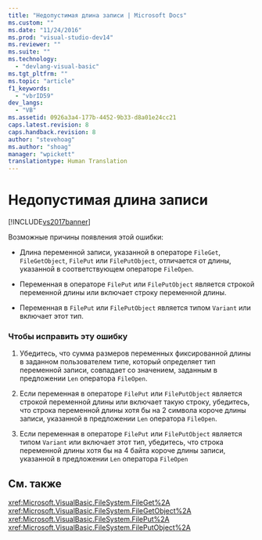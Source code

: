 ```yaml
---
title: "Недопустимая длина записи | Microsoft Docs"
ms.custom: ""
ms.date: "11/24/2016"
ms.prod: "visual-studio-dev14"
ms.reviewer: ""
ms.suite: ""
ms.technology: 
  - "devlang-visual-basic"
ms.tgt_pltfrm: ""
ms.topic: "article"
f1_keywords: 
  - "vbrID59"
dev_langs: 
  - "VB"
ms.assetid: 0926a3a4-177b-4452-9b33-d8a01e24cc21
caps.latest.revision: 8
caps.handback.revision: 8
author: "stevehoag"
ms.author: "shoag"
manager: "wpickett"
translationtype: Human Translation
---
```

# Недопустимая длина записи
[!INCLUDE[vs2017banner](../../../csharp/includes/vs2017banner.md)]

Возможные причины появления этой ошибки:  
  
-   Длина переменной записи, указанной в операторе `FileGet`, `FileGetObject`, `FilePut` или `FilePutObject`, отличается от длины, указанной в соответствующем операторе `FileOpen`.  
  
-   Переменная в операторе `FilePut` или `FilePutObject` является строкой переменной длины или включает строку переменной длины.  
  
-   Переменная в `FilePut` или `FilePutObject` является типом `Variant` или включает этот тип.  
  
### Чтобы исправить эту ошибку  
  
1.  Убедитесь, что сумма размеров переменных фиксированной длины в заданном пользователем типе, который определяет тип переменной записи, совпадает со значением, заданным в предложении `Len` оператора `FileOpen`.  
  
2.  Если переменная в операторе `FilePut` или `FilePutObject` является строкой переменной длины или включает такую строку, убедитесь, что строка переменной длины хотя бы на 2 символа короче длины записи, указанной в предложении `Len` оператора `FileOpen`.  
  
3.  Если переменная в операторе `FilePut` или `FilePutObject` является типом `Variant` или включает этот тип, убедитесь, что строка переменной длины хотя бы на 4 байта короче длины записи, указанной в предложении `Len` оператора `FileOpen`  
  
## См. также  
 <xref:Microsoft.VisualBasic.FileSystem.FileGet%2A>   
 <xref:Microsoft.VisualBasic.FileSystem.FileGetObject%2A>   
 <xref:Microsoft.VisualBasic.FileSystem.FilePut%2A>   
 <xref:Microsoft.VisualBasic.FileSystem.FilePutObject%2A>